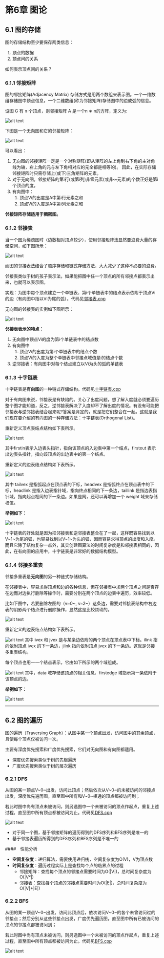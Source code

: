 # 第6章 图论

## 6.1 图的存储

图的存储结构至少要保存两类信息：	

1. 顶点的数据
2. 顶点间的关系

如何表示顶点间的关系？

### 6.1.1 邻接矩阵
图的邻接矩阵(Adjacency Matrix) 存储方式是用两个数组来表示图。一个一维数组存储图中顶点信息，一个二维数组(称为邻接矩阵)存储图中的边或弧的信息。

设图 G 有 n 个顶点，则邻接矩阵 A 是一个n ∗ n的方阵，定义为:

![alt text](https://img-blog.csdnimg.cn/20210301095908432.png#pic_center)

下图是一个无向图和它的邻接矩阵：

![alt text](https://img-blog.csdnimg.cn/202103011006555.png?x-oss-process=image/watermark,type_ZmFuZ3poZW5naGVpdGk,shadow_10,text_aHR0cHM6Ly9ibG9nLmNzZG4ubmV0L1JlYWxfRm9vbF8=,size_16,color_FFFFFF,t_70#pic_center)

可以看出：
1. 无向图的邻接矩阵一定是一个对称矩阵(即从矩阵的左上角到右下角的主对角线为轴，右上角的元与左下角相对应的元全都是相等的)。 因此，在实际存储邻接矩阵时只需存储上(或下)三角矩阵的元素。
2. 对于无向图，邻接矩阵的第i行(或第i列)非零元素(或非∞元素)的个数正好是第i个顶点的度。
3. 有向图中：
   1. 顶点Vi的出度是A中第i行元素之和
   2. 顶点Vi的入度是A中第i列元素之和

   
**邻接矩阵存储适用于稠密图。**

### 6.1.2 邻接表

当一个图为稀疏图时（边数相对顶点较少），使用邻接矩阵法显然要浪费大量的存储空间，如下图所示：

![alt text](https://img-blog.csdnimg.cn/20210301113238489.png?x-oss-process=image/watermark,type_ZmFuZ3poZW5naGVpdGk,shadow_10,text_aHR0cHM6Ly9ibG9nLmNzZG4ubmV0L1JlYWxfRm9vbF8=,size_16,color_FFFFFF,t_70#pic_center)

而图的邻接表法结合了顺序存储和链式存储方法，大大减少了这种不必要的浪费。

邻接表类似于树的孩子表示法，如果能把图中任一个顶点的所有邻接点都表示出来，也就可以表示图。

实现：为图中每个顶点建立一个单链表，第i个单链表中的结点表示依附于顶点Vi的边（有向图中指以Vi为尾的弧）。代码见[邻接表.cpp](图的存储/邻接表.cpp)

无向图的邻接表的实例如下图所示：

![alt text](https://img-blog.csdnimg.cn/20210301165232511.png?x-oss-process=image/watermark,type_ZmFuZ3poZW5naGVpdGk,shadow_10,text_aHR0cHM6Ly9ibG9nLmNzZG4ubmV0L1JlYWxfRm9vbF8=,size_16,color_FFFFFF,t_70#pic_center)

**邻接表表示的特点：**
1. 无向图中顶点Vi的度为第i个单链表中的结点数
2. 有向图中
   1. 顶点Vi的出度为第i个单链表中的结点个数
   2. 顶点Vi的入度为整个单链表中邻接点域值是i的结点个数
3. 逆邻接表：有向图中对每个结点建立以Vi为头的弧的单链表

### 6.1.3 十字链表

十字链表是**有向图**的一种链式存储结构。代码见[十字链表.cpp](图的存储/十字链表.cpp)

对于有向图来说，邻接表是有缺陷的。关心了出度问题，想了解入度就必须要遍历整个图才能知道，反之，逆邻接表解决了入度却不了解出度的情况。有没有可能把邻接表与逆邻接表结合起来呢?答案是肯定的，就是把它们整合在一起。这就是我们现在要介绍的有向图的一种存储方法：十字链表(Orthogonal List)。

重新定义顶点表结点结构如下表所示。

![alt text](https://img-blog.csdnimg.cn/20210301175445875.png#pic_center)

其中firstin表示入边表头指针，指向该顶点的入边表中第一个结点，firstout 表示出边表头指针，指向该顶点的出边表中的第一个结点。

重新定义的边表结点结构如下表所示。

![alt text](https://img-blog.csdnimg.cn/20210301175546226.png#pic_center)

其中 tailvex 是指弧起点在顶点表的下标，headvex 是指弧终点在顶点表中的下标，headlink 是指入边表指针域，指向终点相同的下一条边，taillink 是指边表指针域，指向起点相同的下一条边。如果是网，还可以再增加一个 weight 域来存储权值。

**举例如下：**

![alt text](https://img-blog.csdnimg.cn/20210301180237656.png?x-oss-process=image/watermark,type_ZmFuZ3poZW5naGVpdGk,shadow_10,text_aHR0cHM6Ly9ibG9nLmNzZG4ubmV0L1JlYWxfRm9vbF8=,size_16,color_FFFFFF,t_70#pic_center)

十字链表的好处就是因为把邻接表和逆邻接表整合在了一起，这样既容易找到以V~1~为尾的弧，也容易找到以V~1~为头的弧，因而容易求得顶点的出度和入度。而且它除了结构复杂一点外，其实创建图算法的时间复杂度是和邻接表相同的，因此，在有向图的应用中，十字链表是非常好的数据结构模型。

### 6.1.4 邻接多重表

邻接多重表是**无向图**的另一种链式存储结构。

在邻接表中，容易求得顶点和边的各种信息，但在邻接表中求两个顶点之间是否存在边而对边执行删除等操作时，需要分别在两个顶点的边表中遍历，效率较低。

比如下图中，若要删除左图的（v~0~, v~2~）这条边，需要对邻接表结构中右边表的阴影两个结点进行删除操作，显然这是比较烦琐的。

![alt text](https://img-blog.csdnimg.cn/20210301182203109.png#pic_center)

重新定义的边表结点结构如下表所示。

![alt text](https://img-blog.csdnimg.cn/20210301183315496.png#pic_center)
其中 ivex 和 jvex 是与某条边依附的两个顶点在顶点表中下标。ilink 指向依附顶点 ivex 的下一条边，jlink 指向依附顶点 jvex 的下一条边。这就是邻接多重表结构。

每个顶点也用一一个结点表示，它由如下所示的两个域组成。

![alt text](https://img-blog.csdnimg.cn/20210301183423578.png#pic_center)
其中，data 域存储该顶点的相关信息，firstedge 域指示第一条依附于该顶点的边。

**举例如下：**

![alt text](https://img-blog.csdnimg.cn/20210301185220315.png?x-oss-process=image/watermark,type_ZmFuZ3poZW5naGVpdGk,shadow_10,text_aHR0cHM6Ly9ibG9nLmNzZG4ubmV0L1JlYWxfRm9vbF8=,size_16,color_FFFFFF,t_70#pic_center)

---
## 6.2 图的遍历
图的遍历（Traversing Graph）：从图中某一个顶点出发，访问图中的其余顶点，且使每个顶点仅被访问一次。

主要有深度优先搜索和广度优先搜索，它们对无向图和有向图都适用。
- 深度优先搜索类似于树的先根遍历
- 广度优先搜索类似于树的层次遍历

### 6.2.1 DFS
从图的某一顶点V~0~出发，访问此顶点；然后依次从V~0~的未被访问的邻接点出发，深度优先遍历图，直至图中所有和V~0~相通的顶点都被访问到；

若此时图中尚有顶点未被访问，则另选图中一个未被访问的顶点作起点，重复上述过程，直至图中所有顶点都被访问为止。代码见[DFS.cpp](图的遍历/DFS.cpp)

![alt text](https://img-blog.csdnimg.cn/20210302110631863.png#pic_center)

- 对于同一个图，基于邻接矩阵的遍历得到的DFS序列和BFS序列是唯一的
- 基于邻接表遍历所得到的DFS序列和BFS序列是不唯一的

####　性能分析
- **空间复杂度**：递归算法，需要使用递归栈，空间复杂度为O(V)，V为顶点数
- **时间复杂度**：遍历过程实际上是查找每个点的临界点的过程
	- 邻接矩阵：查找每个顶点的邻接点需要时间为O(|V|)，总时间复杂度为O(|V²|)
	- 邻接表：查找每个顶点的邻接点需要时间为O(|E|)，总时间复杂度为O(|V|+|E|)

### 6.2.2 BFS

从图的某一顶点V~0~出发，访问此顶点后，依次访问V~0~的各个未曾访问过的邻接点；然后分别从这些邻接点出发，广度优先遍历图，直至图中所有已被访问的顶点的邻接点都被访问到；

若此时图中尚有顶点未被访问，则另选图中一个未被访问的顶点作起点，重复上述过程，直至图中所有顶点都被访问为止。代码见[BFS.cpp](图的遍历/BFS.cpp)

![alt text](https://hackr.io/blog/media/architecture-of-bfs.png)

<!-- ![alt text]

![alt text] -->